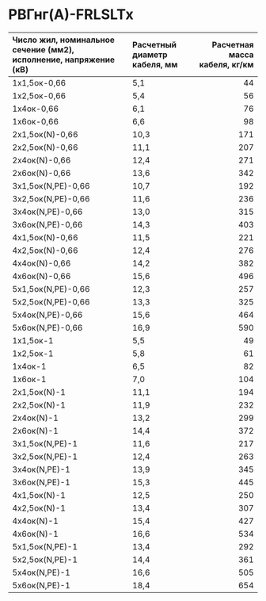 # РВГнг(А)-FRLSLTx

| Число жил, номинальное сечение (мм2), исполнение, напряжение (кВ)   | Расчетный диаметр кабеля, мм   |   Расчетная масса кабеля, кг/км |
|:--------------------------------------------------------------------|:-------------------------------|--------------------------------:|
| 1х1,5ок-0,66                                                        | 5,1                            |                              44 |
| 1х2,5ок-0,66                                                        | 5,4                            |                              56 |
| 1х4ок-0,66                                                          | 6,1                            |                              76 |
| 1х6ок-0,66                                                          | 6,6                            |                              98 |
| 2х1,5ок(N)-0,66                                                     | 10,3                           |                             171 |
| 2х2,5ок(N)-0,66                                                     | 11,1                           |                             207 |
| 2х4ок(N)-0,66                                                       | 12,4                           |                             271 |
| 2х6ок(N)-0,66                                                       | 13,6                           |                             342 |
| 3х1,5ок(N,PE)-0,66                                                  | 10,7                           |                             192 |
| 3х2,5ок(N,PE)-0,66                                                  | 11,6                           |                             236 |
| 3х4ок(N,PE)-0,66                                                    | 13,0                           |                             315 |
| 3х6ок(N,PE)-0,66                                                    | 14,3                           |                             403 |
| 4х1,5ок(N)-0,66                                                     | 11,5                           |                             221 |
| 4х2,5ок(N)-0,66                                                     | 12,4                           |                             276 |
| 4х4ок(N)-0,66                                                       | 14,2                           |                             382 |
| 4х6ок(N)-0,66                                                       | 15,6                           |                             496 |
| 5х1,5ок(N,PE)-0,66                                                  | 12,3                           |                             257 |
| 5х2,5ок(N,PE)-0,66                                                  | 13,3                           |                             325 |
| 5х4ок(N,PE)-0,66                                                    | 15,6                           |                             464 |
| 5х6ок(N,PE)-0,66                                                    | 16,9                           |                             590 |
| 1х1,5ок-1                                                           | 5,5                            |                              49 |
| 1х2,5ок-1                                                           | 5,8                            |                              61 |
| 1х4ок-1                                                             | 6,5                            |                              82 |
| 1х6ок-1                                                             | 7,0                            |                             104 |
| 2х1,5ок(N)-1                                                        | 11,1                           |                             194 |
| 2х2,5ок(N)-1                                                        | 11,9                           |                             232 |
| 2х4ок(N)-1                                                          | 13,2                           |                             299 |
| 2х6ок(N)-1                                                          | 14,4                           |                             372 |
| 3х1,5ок(N,PE)-1                                                     | 11,6                           |                             217 |
| 3х2,5ок(N,PE)-1                                                     | 12,4                           |                             263 |
| 3х4ок(N,PE)-1                                                       | 13,9                           |                             345 |
| 3х6ок(N,PE)-1                                                       | 15,3                           |                             445 |
| 4х1,5ок(N)-1                                                        | 12,5                           |                             250 |
| 4х2,5ок(N)-1                                                        | 13,4                           |                             307 |
| 4х4ок(N)-1                                                          | 15,4                           |                             427 |
| 4х6ок(N)-1                                                          | 16,6                           |                             534 |
| 5х1,5ок(N,PE)-1                                                     | 13,4                           |                             292 |
| 5х2,5ок(N,PE)-1                                                     | 14,4                           |                             361 |
| 5х4ок(N,PE)-1                                                       | 16,6                           |                             505 |
| 5х6ок(N,PE)-1                                                       | 18,4                           |                             654 |